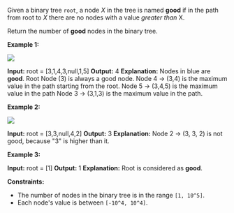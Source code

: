 
Given a binary tree  `root`, a node  _X_  in the tree is named **good**  if in the path from root to  _X_  there are no nodes with a value  _greater than_  X.

Return the number of  **good**  nodes in the binary tree.

**Example 1:**

**![](https://assets.leetcode.com/uploads/2020/04/02/test_sample_1.png)**

**Input:** root = [3,1,4,3,null,1,5]
**Output:** 4
**Explanation:** Nodes in blue are **good**.
Root Node (3) is always a good node.
Node 4 -> (3,4) is the maximum value in the path starting from the root.
Node 5 -> (3,4,5) is the maximum value in the path
Node 3 -> (3,1,3) is the maximum value in the path.

**Example 2:**

**![](https://assets.leetcode.com/uploads/2020/04/02/test_sample_2.png)**

**Input:** root = [3,3,null,4,2]
**Output:** 3
**Explanation:** Node 2 -> (3, 3, 2) is not good, because "3" is higher than it.

**Example 3:**

**Input:** root = [1]
**Output:** 1
**Explanation:** Root is considered as **good**.

**Constraints:**

-   The number of nodes in the binary tree is in the range `[1, 10^5]`.
-   Each node's value is between  `[-10^4, 10^4]`.